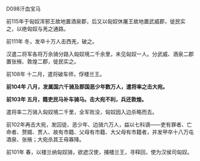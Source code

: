 D098汗血宝马



前115年于匈奴浑邪王故地置酒泉郡，后又以匈奴休屠王故地置武威郡，徙民实之，以绝匈奴与羌之通路。

前111年	冬，发卒十万人击西羌，破之。

汉遣二将军各将万余骑分路入匈奴境二千余里，未见匈奴一人。分武威、酒泉二郡置张掖、敦煌二郡，徙民实之。

前108年	十二月，遣将破车师，俘楼兰王。

**前104年 八月，发属国六千骑及郡国恶少年数万人，遣将率之击大宛。**

**前103年	五月，籍吏民马补车骑马。击大宛不利，兵还敦煌。**

遣将率二万骑入匈奴境二千里，全军败没，匈奴因入边杀略而去。

前102年再击大宛，发囚徒、恶少年、边骑六万人，益以七科谪——吏有罪者、亡命者、赘婿、贾人、故有市籍、父母有市籍、大父母有市籍者，并发甲卒十八万屯酒泉、张掖；大宛杀其王毋寡降。

前101年	春，以楼兰纳匈奴骑，欲遮汉使，捕楼兰王，寻释回，使为汉侯司匈奴。

